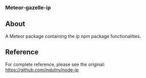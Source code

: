 ### Meteor-gazelle-ip

## About
A Meteor package containing the ip npm package functionalities.

## Reference
For complete reference, please see the original: https://github.com/indutny/node-ip
